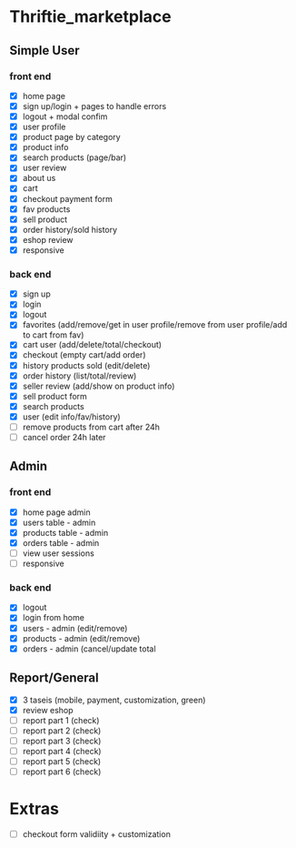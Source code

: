 # Thriftie_marketplace

## Simple User
### front end
- [x] home page
- [x] sign up/login + pages to handle errors
- [x] logout + modal confim
- [x] user profile
- [x] product page by category
- [x] product info
- [x] search products (page/bar)
- [x] user review
- [x] about us
- [x] cart
- [x] checkout payment form
- [x] fav products
- [x] sell product
- [x] order history/sold history
- [x] eshop review
- [x] responsive

### back end
- [x] sign up 
- [x] login
- [x] logout
- [x] favorites (add/remove/get in user profile/remove from user profile/add to cart from fav)
- [x] cart user (add/delete/total/checkout)
- [x] checkout (empty cart/add order)
- [x] history products sold (edit/delete)
- [x] order history (list/total/review)
- [x] seller review (add/show on product info)
- [x] sell product form
- [x] search products
- [x] user (edit info/fav/history)
- [ ] remove products from cart after 24h
- [ ] cancel order 24h later

## Admin 
### front end
- [x] home page admin
- [x] users table - admin
- [x] products table - admin
- [x] orders table - admin
- [ ] view user sessions
- [ ] responsive

### back end
- [x] logout
- [x] login from home
- [x] users - admin (edit/remove)
- [x] products - admin (edit/remove)
- [x] orders - admin (cancel/update total

## Report/General
- [x] 3 taseis (mobile, payment, customization, green)
- [x] review eshop
- [ ] report part 1 (check)
- [ ] report part 2 (check)
- [ ] report part 3 (check)
- [ ] report part 4 (check)
- [ ] report part 5 (check)
- [ ] report part 6 (check)

# Extras
- [ ] checkout form validiity + customization
